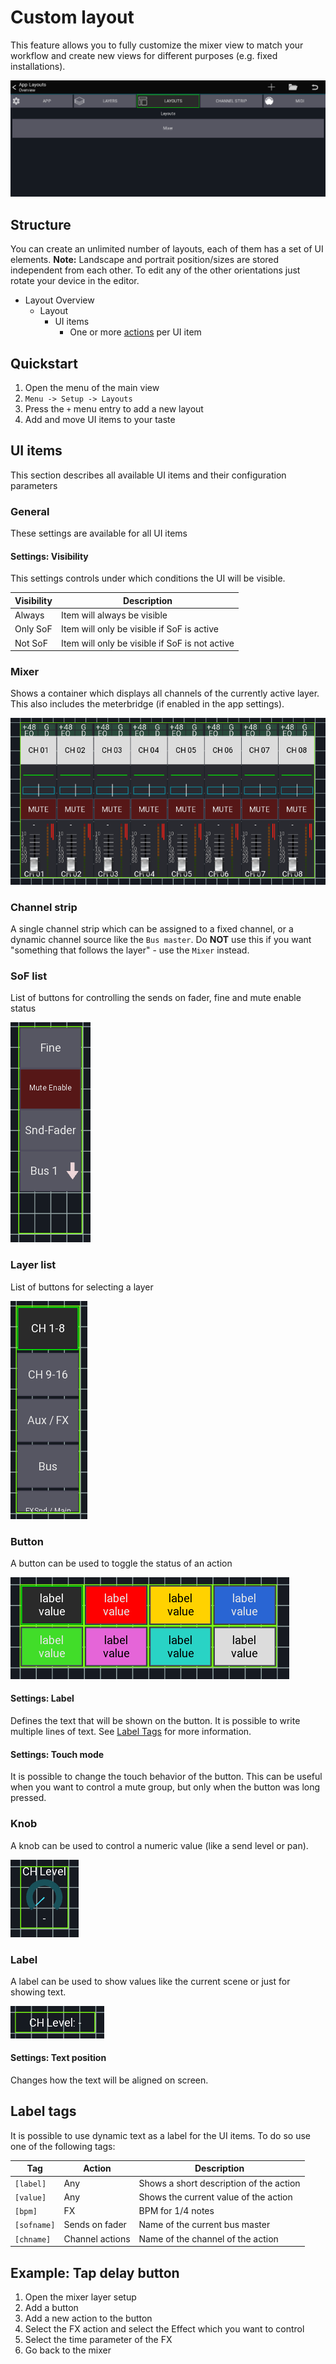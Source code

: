 # Custom layout

This feature allows you to fully customize the mixer view to match your workflow
and create new views for different purposes (e.g. fixed installations).

![Settings-Manager](img/layouts/layouts-settings.png)


## Structure
You can create an unlimited number of layouts, each of them has a set of UI elements.
**Note:** Landscape and portrait position/sizes are stored independent from each other.
To edit any of the other orientations just rotate your device in the editor.

- Layout Overview
	- Layout
		- UI items
			- One or more [actions](custom-actions.md) per UI item

## Quickstart

1. Open the menu of the main view
2. `Menu -> Setup -> Layouts`
3. Press the `+` menu entry to add a new layout
4. Add and move UI items to your taste

## UI items
This section describes all available UI items and their configuration parameters

### General
These settings are available for all UI items

#### Settings: Visibility
This settings controls under which conditions the UI will be visible.

| Visibility | Description
| -- | -- |
| Always | Item will always be visible |
| Only SoF | Item will only be visible if SoF is active |
| Not SoF | Item will only be visible if SoF is not active |

### Mixer 
Shows a container which displays all channels of the currently active layer.
This also includes the meterbridge (if enabled in the app settings).

![Mixer](img/layouts/mixer.png)

### Channel strip
A single channel strip which can be assigned to a fixed channel,
or a dynamic channel source like the `Bus master`.
Do **NOT** use this if you want "something that follows the layer" - use the `Mixer` instead.


### SoF list
List of buttons for controlling the sends on fader, fine and mute enable status

![Sof list](img/layouts/sof-list.png)

### Layer list
List of buttons for selecting a layer

![Layer list](img/layouts/layer-list.png)


### Button
A button can be used to toggle the status of an action

![Button](img/layouts/buttons.png)

#### Settings: Label
Defines the text that will be shown on the button. It is possible to write multiple lines of text.
See [Label Tags](##Label-tags) for more information.

#### Settings: Touch mode
It is possible to change the touch behavior of the button.
This can be useful when you want to control a mute group, but only when the button was long pressed.

### Knob
A knob can be used to control a numeric value (like a send level or pan).

![Knob](img/layouts/knob.png)

### Label
A label can be used to show values like the current scene or just for showing text.

![Label](img/layouts/label.png)

#### Settings: Text position
Changes how the text will be aligned on screen.


## Label tags
It is possible to use dynamic text as a label for the UI items.
To do so use one of the following tags:

| Tag | Action | Description |
| -- | -- | -- |
| `[label]` | Any | Shows a short description of the action |
| `[value]` | Any | Shows the current value of the action |
| `[bpm]` | FX | BPM for 1/4 notes |
| `[sofname]` | Sends on fader | Name of the current bus master |
| `[chname]` | Channel actions | Name of the channel of the action |


## Example: Tap delay button
1. Open the mixer layer setup
2. Add a button
3. Add a new action to the button
4. Select the FX action and select the Effect which you want to control
5. Select the time parameter of the FX
6. Go back to the mixer
